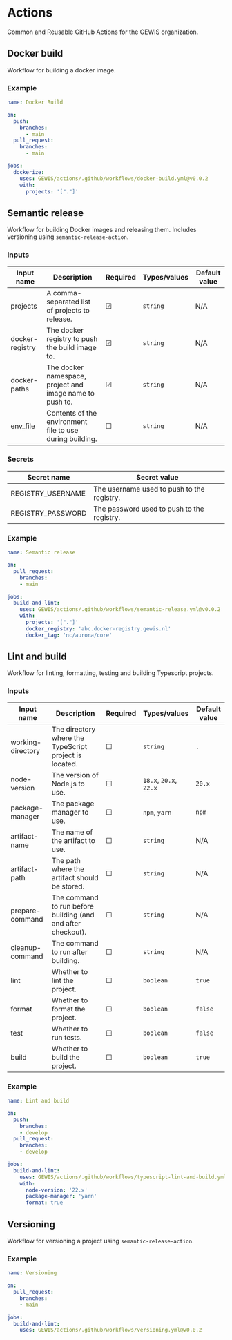 # Actions
Common and Reusable GitHub Actions for the GEWIS organization.

## Docker build
Workflow for building a docker image.

### Example
```yaml
name: Docker Build

on:
  push:
    branches:
      - main
  pull_request:
    branches:
      - main

jobs:
  dockerize:
    uses: GEWIS/actions/.github/workflows/docker-build.yml@v0.0.2
    with:
      projects: '["."]'
```


## Semantic release
Workflow for building Docker images and releasing them. Includes versioning using `semantic-release-action`.

### Inputs

| Input name      | Description                                              | Required | Types/values | Default value |
|-----------------|----------------------------------------------------------|----------|--------------|---------------|
| projects        | A comma-separated list of projects to release.           | &#x2611; | `string`     | N/A           |
| docker-registry | The docker registry to push the build image to.          | &#x2611; | `string`     | N/A           |
| docker-paths    | The docker namespace, project and image name to push to. | &#x2611; | `string`     | N/A           |
| env_file        | Contents of the environment file to use during building. | &#x2610; | `string`     | N/A           |

### Secrets
| Secret name       | Secret value                               | 
|-------------------|--------------------------------------------|
| REGISTRY_USERNAME | The username used to push to the registry. | 
| REGISTRY_PASSWORD | The password used to push to the registry. |
### Example

```yaml
name: Semantic release

on:
  pull_request:
    branches: 
    - main

jobs:
  build-and-lint:
    uses: GEWIS/actions/.github/workflows/semantic-release.yml@v0.0.2
    with:
      projects: '["."]'
      docker_registry: 'abc.docker-registry.gewis.nl'
      docker_tag: 'nc/aurora/core'
```

## Lint and build
Workflow for linting, formatting, testing and building Typescript projects.

### Inputs

| Input name        | Description                                                  | Required | Types/values           | Default value |
|-------------------|--------------------------------------------------------------|----------|------------------------|---------------|
| working-directory | The directory where the TypeScript project is located.       | &#x2610; | `string`               | `.`           |
| node-version      | The version of Node.js to use.                               | &#x2610; | `18.x`, `20.x`, `22.x` | `20.x`        |
| package-manager   | The package manager to use.                                  | &#x2610; | `npm`, `yarn`          | `npm`         |
| artifact-name     | The name of the artifact to use.                             | &#x2610; | `string`               | N/A           |
| artifact-path     | The path where the artifact should be stored.                | &#x2610; | `string`               | N/A           |
| prepare-command   | The command to run before building (and and after checkout). | &#x2610; | `string`               | N/A           |
| cleanup-command   | The command to run after building.                           | &#x2610; | `string`               | N/A           |
| lint              | Whether to lint the project.                                 | &#x2610; | `boolean`              | `true`        |
| format            | Whether to format the project.                               | &#x2610; | `boolean`              | `false`       |
| test              | Whether to run tests.                                        | &#x2610; | `boolean`              | `false`       |
| build             | Whether to build the project.                                | &#x2610; | `boolean`              | `true`        |

### Example

```yaml
name: Lint and build

on:
  push:
    branches: 
    - develop
  pull_request:
    branches: 
    - develop

jobs:
  build-and-lint:
    uses: GEWIS/actions/.github/workflows/typescript-lint-and-build.yml@v0.0.2
    with:
      node-version: '22.x'
      package-manager: 'yarn'
      format: true
```

## Versioning
Workflow for versioning a project using `semantic-release-action`.

### Example
```yaml
name: Versioning

on:
  pull_request:
    branches: 
    - main

jobs:
  build-and-lint:
    uses: GEWIS/actions/.github/workflows/versioning.yml@v0.0.2
```

